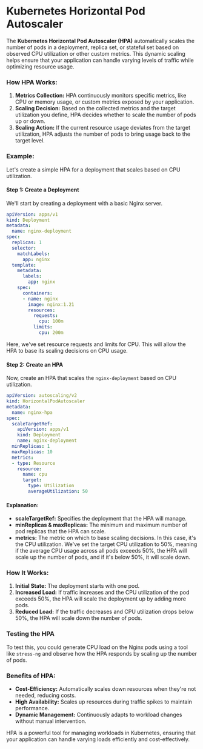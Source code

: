 # Kubernetes Horizontal Pod Autoscaler

The **Kubernetes Horizontal Pod Autoscaler (HPA)** automatically scales the number of pods in a deployment, replica set, or stateful set based on observed CPU utilization or other custom metrics. This dynamic scaling helps ensure that your application can handle varying levels of traffic while optimizing resource usage.

### How HPA Works:
1. **Metrics Collection:** HPA continuously monitors specific metrics, like CPU or memory usage, or custom metrics exposed by your application.
2. **Scaling Decision:** Based on the collected metrics and the target utilization you define, HPA decides whether to scale the number of pods up or down.
3. **Scaling Action:** If the current resource usage deviates from the target utilization, HPA adjusts the number of pods to bring usage back to the target level.

### Example:

Let's create a simple HPA for a deployment that scales based on CPU utilization.

#### Step 1: Create a Deployment

We'll start by creating a deployment with a basic Nginx server.

```yaml
apiVersion: apps/v1
kind: Deployment
metadata:
  name: nginx-deployment
spec:
  replicas: 1
  selector:
    matchLabels:
      app: nginx
  template:
    metadata:
      labels:
        app: nginx
    spec:
      containers:
      - name: nginx
        image: nginx:1.21
        resources:
          requests:
            cpu: 100m
          limits:
            cpu: 200m
```

Here, we've set resource requests and limits for CPU. This will allow the HPA to base its scaling decisions on CPU usage.

#### Step 2: Create an HPA

Now, create an HPA that scales the `nginx-deployment` based on CPU utilization.

```yaml
apiVersion: autoscaling/v2
kind: HorizontalPodAutoscaler
metadata:
  name: nginx-hpa
spec:
  scaleTargetRef:
    apiVersion: apps/v1
    kind: Deployment
    name: nginx-deployment
  minReplicas: 1
  maxReplicas: 10
  metrics:
  - type: Resource
    resource:
      name: cpu
      target:
        type: Utilization
        averageUtilization: 50
```

#### Explanation:

- **scaleTargetRef:** Specifies the deployment that the HPA will manage.
- **minReplicas & maxReplicas:** The minimum and maximum number of pod replicas that the HPA can scale.
- **metrics:** The metric on which to base scaling decisions. In this case, it's the CPU utilization. We've set the target CPU utilization to 50%, meaning if the average CPU usage across all pods exceeds 50%, the HPA will scale up the number of pods, and if it's below 50%, it will scale down.

### How It Works:
1. **Initial State:** The deployment starts with one pod.
2. **Increased Load:** If traffic increases and the CPU utilization of the pod exceeds 50%, the HPA will scale the deployment up by adding more pods.
3. **Reduced Load:** If the traffic decreases and CPU utilization drops below 50%, the HPA will scale down the number of pods.

### Testing the HPA

To test this, you could generate CPU load on the Nginx pods using a tool like `stress-ng` and observe how the HPA responds by scaling up the number of pods.

### Benefits of HPA:
- **Cost-Efficiency:** Automatically scales down resources when they're not needed, reducing costs.
- **High Availability:** Scales up resources during traffic spikes to maintain performance.
- **Dynamic Management:** Continuously adapts to workload changes without manual intervention.

HPA is a powerful tool for managing workloads in Kubernetes, ensuring that your application can handle varying loads efficiently and cost-effectively.
